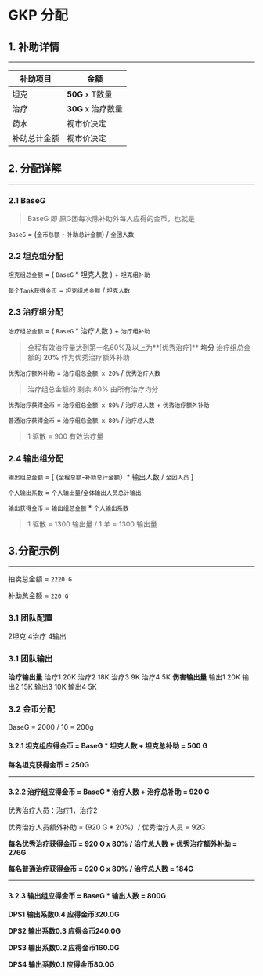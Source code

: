 # GKP 分配

## 1. 补助详情
------------

|  **补助项目** |  **金额** |
| ------------ | ------------ |
|  坦克  | **50G** x T数量 |
| 治疗 | **30G** x 治疗数量 |
| 药水  |  视市价决定 |
| 补助总计金额  |  视市价决定 |


## 2. 分配详解
------------

### 2.1 BaseG
> BaseG 即 原G团每次除补助外每人应得的金币，也就是

`BaseG` = (`金币总额` - `补助总计金额`) / `全团人数`

### 2.2 坦克组分配
`坦克组总金额` = ( `BaseG` * 坦克人数 )  + `坦克组补助` 

`每个Tank获得金币` =  `坦克组总金额` / `坦克人数`

### 2.3 治疗组分配
`治疗组总金额` = ( `BaseG` * 治疗人数 )  + `治疗组补助`

> 全程有效治疗量达到第一名60%及以上为**[优秀治疗]**  **均分** 治疗组总金额的 **20%** 作为优秀治疗额外补助

`优秀治疗额外补助` = `治疗组总金额 x 20%` / `优秀治疗人数`

> 治疗组总金额的 剩余 80% 由所有治疗均分


`优秀治疗获得金币` = `治疗组总金额 x 80%` / `治疗总人数` + `优秀治疗额外补助`

`普通治疗获得金币` = `治疗组总金额 x 80%` / `治疗总人数`

> 1 驱散 = 900 有效治疗量

### 2.4 输出组分配
`输出组总金额` = [ (`全程总额`-`补助总计金额`）* 输出人数 / `全团人员` ]

`个人输出系数` = `个人输出量`/`全体输出人员总计输出`


`输出获得金币` = `输出组总金额` * `个人输出系数`


> 1 驱散 = 1300 输出量 / 1 羊 = 1300 输出量


## 3.分配示例
------------

拍卖总金额 = `2220 G ` 

补助总金额 = `220 G`
### 3.1 团队配置
2坦克 4治疗 4输出

### 3.1 团队输出
**治疗输出量**
治疗1 20K
治疗2 18K
治疗3 9K
治疗4 5K 
**伤害输出量**
输出1 20K 
输出2 15K
输出3 10K
输出4 5K

### 3.2 金币分配
BaseG = 2000 / 10 = 200g

#### 3.2.1 坦克组应得金币 = BaseG * 坦克人数 + 坦克总补助 = 500 G

**每名坦克获得金币 = 250G**

------------

#### 3.2.2 治疗组应得金币 = BaseG * 治疗人数 + 治疗总补助 = 920 G

优秀治疗人员：治疗1，治疗2

优秀治疗人员额外补助 = (920 G * 20%）/ 优秀治疗人员 = 92G

**每名优秀治疗获得金币 = 920 G  x 80% / 治疗总人数 + 优秀治疗额外补助 = 276G**

**每名普通治疗获得金币 = 920 G x 80% / 治疗总人数 = 184G**

------------

#### 3.2.3 输出组应得金币 = BaseG * 输出人数 = 800G

**DPS1 输出系数0.4  应得金币320.0G**

**DPS2 输出系数0.3  应得金币240.0G**

**DPS3 输出系数0.2  应得金币160.0G**

**DPS4 输出系数0.1  应得金币80.0G**

